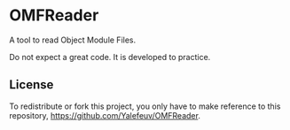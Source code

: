 OMFReader
=========

A tool to read Object Module Files.

Do not expect a great code. It is developed to practice.

License
-------

To redistribute or fork this project, you only have to make reference to this repository, https://github.com/Yalefeuv/OMFReader.
